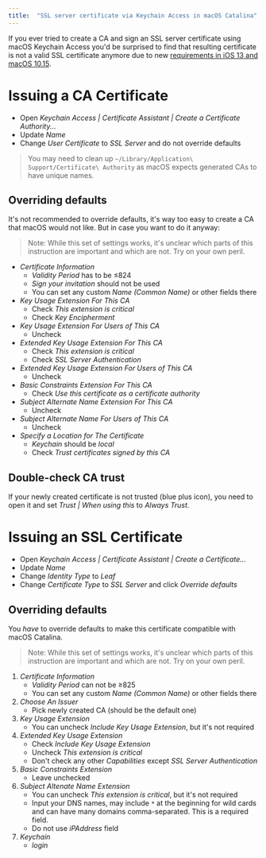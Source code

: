 ```yaml
---
title:  "SSL server certificate via Keychain Access in macOS Catalina"
---
```


If you ever tried to create a CA and sign an SSL server certificate using
macOS Keychain Access you'd be surprised to find that resulting certificate
is not a valid SSL certificate anymore due to new
[requirements in iOS 13 and macOS 10.15](https://support.apple.com/en-us/HT210176).

# Issuing a CA Certificate

- Open _Keychain Access | Certificate Assistant | Create a Certificate Authority..._
- Update _Name_
- Change _User Certificate_ to _SSL Server_ and do not override defaults

> You may need to clean up
  `~/Library/Application\ Support/Certificate\ Authority` as macOS expects
  generated CAs to have unique names.

## Overriding defaults

It's not recommended to override defaults, it's way too easy to create a CA
that macOS would not like. But in case you want to do it anyway:

> Note: While this set of settings works, it's unclear which parts of this
instruction are important and which are not. Try on your own peril.

- _Certificate Information_
  - _Validity Period_ has to be ≤824
  - _Sign your invitation_ should not be used
   - You can set any custom _Name (Common Name)_ or other fields there
- _Key Usage Extension For This CA_
  - Check _This extension is critical_
  - Check _Key Encipherment_
- _Key Usage Extension For Users of This CA_
  - Uncheck
- _Extended Key Usage Extension For This CA_
  - Check _This extension is critical_
  - Check _SSL Server Authentication_
- _Extended Key Usage Extension For Users of This CA_
  - Uncheck
- _Basic Constraints Extension For This CA_
  - Check _Use this certificate as a certificate authority_
- _Subject Alternate Name Extension For This CA_
  - Uncheck
- _Subject Alternate Name For Users of This CA_
  - Uncheck
- _Specify a Location for The Certificate_
  - _Keychain_ should be _local_
  - Check _Trust certificates signed by this CA_

## Double-check CA trust

If your newly created certificate is not trusted (blue plus icon),
you need to open it and set _Trust | When using this_ to _Always Trust_.

# Issuing an SSL Certificate

- Open _Keychain Access | Certificate Assistant | Create a Certificate..._
- Update _Name_
- Change _Identity Type_ to _Leaf_
- Change _Certificate Type_ to _SSL Server_ and click _Override defaults_

## Overriding defaults

You _have_ to override defaults to make this certificate compatible with macOS
Catalina.

> Note: While this set of settings works, it's unclear which parts of this
instruction are important and which are not. Try on your own peril.

1. _Certificate Information_
   - _Validity Period_ can not be ≥825
   - You can set any custom _Name (Common Name)_ or other fields there
1. _Choose An Issuer_
   - Pick newly created CA (should be the default one)
1. _Key Usage Extension_
   - You can uncheck _Include Key Usage Extension_, but it's not required
1. _Extended Key Usage Extension_
   - Check _Include Key Usage Extension_
   - Uncheck _This extension is critical_
   - Don't check any other _Capabilities_ except _SSL Server Authentication_
1. _Basic Constraints Extension_
   - Leave unchecked
1. _Subject Altenate Name Extension_
   - You can uncheck _This extension is critical_, but it's not required
   - Input your DNS names, may include `*` at the beginning for wild cards
     and can have many domains comma-separated. This is a required field.
   - Do not use _iPAddress_ field
1. _Keychain_
   - _login_

